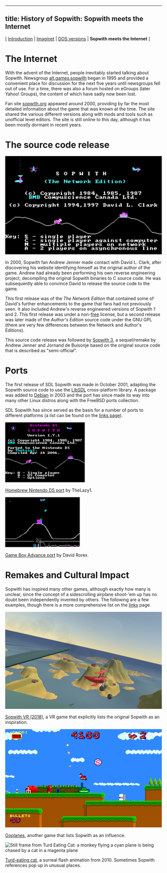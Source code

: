 
---
title: History of Sopwith: Sopwith meets the Internet
---

[ [Introduction](history.md) | [Imaginet](history2.md) | [DOS versions](history3.md) | **Sopwith meets the Internet** ]

# The Internet

With the advent of the Internet, people inevitably started talking about
Sopwith. Newsgroup [alt.games.sopwith](https://groups.google.com/g/alt.games.sopwith)
began in 1995 and provided a convenient place for discussion for the next
five years until newsgroups fell out of use. For a time, there was also a
forum hosted on eGroups (later Yahoo! Groups), the content of which have
sadly now been lost.

Fan site [sopwith.org](http://www.sopwith.org/) appeared around 2000,
providing by far the most detailed information about the game that was
known at the time. The site shared the various different versions along with
mods and tools such as unofficial level editors. The site is still online to
this day, although it has been mostly dormant in recent years.

# The source code release

![Illustration: Sopwith Network Edition](original-files/swnet_title.png)

In 2000, Sopwith fan Andrew Jenner made contact with David L. Clark, after
discovering his website identifying himself as the original author of the game.
Andrew had already been performing his own reverse engineering project,
decompiling the original Sopwith binaries to C source code. He was subsequently
able to convince David to release the source code to the game.

This first release was of the *The Network Edition* that contained some of
David's further enhancements to the game that fans had not previously seen. It
also included Andrew's reverse engineered versions of Sopwith 1 and 2. This
first release was under a
non-[free](https://www.gnu.org/philosophy/free-sw.en.html) license, but a
second release was later made of the *Author's Edition* source code under the
GNU GPL (there are very few differences between the Network and Author's
Editions).

This source code release was followed by [Sopwith
3](https://sopwith3.sourceforge.net/), a sequel/remake by Andrew Jenner and
Jornand de Buisonje based on the original source code that is described as
"semi-official".

# Ports

The first release of SDL Sopwith was made in October 2001, adapting the
Sopwith source code to use the [LibSDL](https://libsdl.org/) cross-platform
library. A package was added to [Debian](https://www.debian.org/) in 2003
and the port has since made its way into many other Linux distros along with
the FreeBSD ports collection.

SDL Sopwith has since served as the basis for a number of ports to different
platforms (a list can be found on the [links page](links.md)).

![Nintendo DS version](img/ds-port.png)

[Homebrew Nintendo DS port](https://www.gamebrew.org/wiki/Sopwith) by
TheLazy1.

![Game Boy Advance version](img/gba-port.png)

[Game Boy Advance port](http://davr.org/sopwith/) by David Rorex.

# Remakes and Cultural Impact

Sopwith has inspired many other games, although exactly how many is unclear,
since the concept of a sidescrolling airplane shoot-'em up has no doubt been
independently invented by others. The following are a few examples, though
there is a more comprehensive list on the [links](links.md) page.

![Sopwith VR screenshot](img/sopwith-vr.jpg)

[Sopwith VR (2018)](https://store.steampowered.com/app/998660/Sopwith_VR/), a
VR game that explicitly lists the original Sopwith as an inspiration.

![Goplanes screenshot](img/goplanes.png)

[Goplanes](https://archive.kontek.net/sopwith.classicgaming.gamespy.com/goplanes.htm),
another game that lists Sopwith as an influence.

![Still frame from Turd Eating Cat: a monkey flying a cyan plane is being
chased by a cat in a magenta plane](turd-eating-cat.png)

[Turd-eating cat](https://www.youtube.com/watch?v=1rZFk9ww29U), a surreal
flash animation from 2010. Sometimes Sopwith references pop up in unusual
places.

